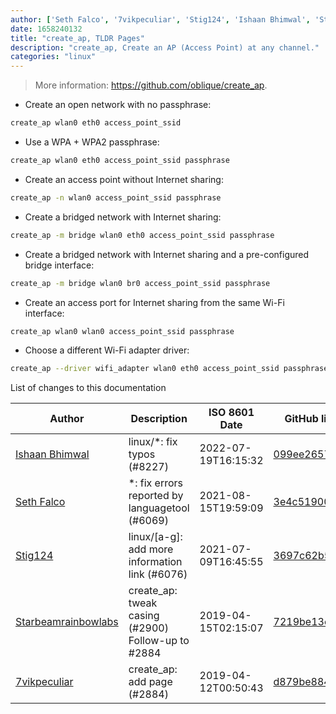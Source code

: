```yaml
---
author: ['Seth Falco', '7vikpeculiar', 'Stig124', 'Ishaan Bhimwal', 'Starbeamrainbowlabs']
date: 1658240132
title: "create_ap, TLDR Pages"
description: "create_ap, Create an AP (Access Point) at any channel."
categories: "linux"
---
```

> More information: <https://github.com/oblique/create_ap>.

- Create an open network with no passphrase:

```bash
create_ap wlan0 eth0 access_point_ssid
```

- Use a WPA + WPA2 passphrase:

```bash
create_ap wlan0 eth0 access_point_ssid passphrase
```

- Create an access point without Internet sharing:

```bash
create_ap -n wlan0 access_point_ssid passphrase
```

- Create a bridged network with Internet sharing:

```bash
create_ap -m bridge wlan0 eth0 access_point_ssid passphrase
```

- Create a bridged network with Internet sharing and a pre-configured bridge interface:

```bash
create_ap -m bridge wlan0 br0 access_point_ssid passphrase
```

- Create an access port for Internet sharing from the same Wi-Fi interface:

```bash
create_ap wlan0 wlan0 access_point_ssid passphrase
```

- Choose a different Wi-Fi adapter driver:

```bash
create_ap --driver wifi_adapter wlan0 eth0 access_point_ssid passphrase
```
List of changes to this documentation


Author | Description | ISO 8601 Date | GitHub link
------|-----|-----|-----
[Ishaan Bhimwal](mailto:ishaanbhimwal@protonmail.com) | linux/*: fix typos (#8227) | 2022-07-19T16:15:32 | [099ee2657117](https://github.com/tldr-pages/tldr/commit/099ee2657117da61e75d93ffae2c49690b4c8440)
[Seth Falco](mailto:seth@falco.fun) | *: fix errors reported by languagetool (#6069) | 2021-08-15T19:59:09 | [3e4c519004a4](https://github.com/tldr-pages/tldr/commit/3e4c519004a471c861cdc609fd7239ee3355671c)
[Stig124](mailto:stigpro@outlook.fr) | linux/[a-g]: add more information link (#6076) | 2021-07-09T16:45:55 | [3697c62b5e5c](https://github.com/tldr-pages/tldr/commit/3697c62b5e5cd9bae7a99c591cb81d1ddcfbf792)
[Starbeamrainbowlabs](mailto:sbrl@starbeamrainbowlabs.com) | create_ap: tweak casing (#2900) Follow-up to #2884 | 2019-04-15T02:15:07 | [7219be13ed27](https://github.com/tldr-pages/tldr/commit/7219be13ed2728b07cd445469bc108f5681c9318)
[7vikpeculiar](mailto:bugganasathviksanjeev1998@gmail.com) | create_ap: add page (#2884) | 2019-04-12T00:50:43 | [d879be8849ba](https://github.com/tldr-pages/tldr/commit/d879be8849ba60b316e38eb2f20b829f835671d6)

